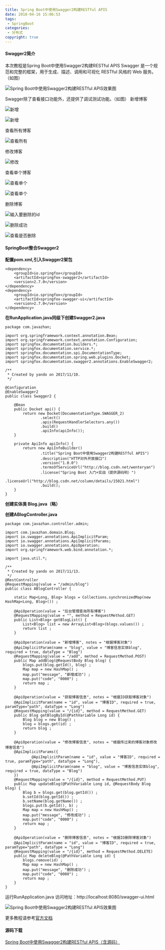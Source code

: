 ```yaml
---
title: Spring Boot中使用Swagger2构建RESTful APIS
date: 2018-04-16 15:06:53
tags:
 - SpringBoot
categories: 
 - 分布式
copyright: true
---
```

#### **Swagger2简介**

本次教程是Spring Boot中使用Swagger2构建RESTful APIS
Swagger 是一个规范和完整的框架，用于生成、描述、调用和可视化 RESTful 风格的 Web 服务。（如图）

<!-- more -->
![Spring Boot中使用Swagger2构建RESTful APIS效果图](http://img.blog.csdn.net/20171113125648734?watermark/2/text/aHR0cDovL2Jsb2cuY3Nkbi5uZXQvd2VudGVyeWFu/font/5a6L5L2T/fontsize/400/fill/I0JBQkFCMA==/dissolve/70/gravity/SouthEast)

Swagger除了查看接口功能外，还提供了调试测试功能。（如图）
新增博客

![新增](http://img.blog.csdn.net/20171113135922229?watermark/2/text/aHR0cDovL2Jsb2cuY3Nkbi5uZXQvd2VudGVyeWFu/font/5a6L5L2T/fontsize/400/fill/I0JBQkFCMA==/dissolve/70/gravity/SouthEast)

![新增](http://img.blog.csdn.net/20171113135932356?watermark/2/text/aHR0cDovL2Jsb2cuY3Nkbi5uZXQvd2VudGVyeWFu/font/5a6L5L2T/fontsize/400/fill/I0JBQkFCMA==/dissolve/70/gravity/SouthEast)

查看所有博客

![查看所有](http://img.blog.csdn.net/20171113135951247?watermark/2/text/aHR0cDovL2Jsb2cuY3Nkbi5uZXQvd2VudGVyeWFu/font/5a6L5L2T/fontsize/400/fill/I0JBQkFCMA==/dissolve/70/gravity/SouthEast)

修改博客

![修改](http://img.blog.csdn.net/20171113140003773?watermark/2/text/aHR0cDovL2Jsb2cuY3Nkbi5uZXQvd2VudGVyeWFu/font/5a6L5L2T/fontsize/400/fill/I0JBQkFCMA==/dissolve/70/gravity/SouthEast)


查看单个博客

![查看单个](http://img.blog.csdn.net/20171113140219853?watermark/2/text/aHR0cDovL2Jsb2cuY3Nkbi5uZXQvd2VudGVyeWFu/font/5a6L5L2T/fontsize/400/fill/I0JBQkFCMA==/dissolve/70/gravity/SouthEast)

![查看单个](http://img.blog.csdn.net/20171113140019135?watermark/2/text/aHR0cDovL2Jsb2cuY3Nkbi5uZXQvd2VudGVyeWFu/font/5a6L5L2T/fontsize/400/fill/I0JBQkFCMA==/dissolve/70/gravity/SouthEast)

删除博客

![输入要删除的id](http://img.blog.csdn.net/20171113140552417?watermark/2/text/aHR0cDovL2Jsb2cuY3Nkbi5uZXQvd2VudGVyeWFu/font/5a6L5L2T/fontsize/400/fill/I0JBQkFCMA==/dissolve/70/gravity/SouthEast)

![删除成功](http://img.blog.csdn.net/20171113140600519?watermark/2/text/aHR0cDovL2Jsb2cuY3Nkbi5uZXQvd2VudGVyeWFu/font/5a6L5L2T/fontsize/400/fill/I0JBQkFCMA==/dissolve/70/gravity/SouthEast)

![查看是否删除](http://img.blog.csdn.net/20171113140613843?watermark/2/text/aHR0cDovL2Jsb2cuY3Nkbi5uZXQvd2VudGVyeWFu/font/5a6L5L2T/fontsize/400/fill/I0JBQkFCMA==/dissolve/70/gravity/SouthEast)

#### **SpringBoot整合Swagger2**

**配置pom.xml,引入Swagger2架包**

```
<dependency>
    <groupId>io.springfox</groupId>
    <artifactId>springfox-swagger2</artifactId>
    <version>2.7.0</version>
</dependency>
<dependency>
    <groupId>io.springfox</groupId>
    <artifactId>springfox-swagger-ui</artifactId>
    <version>2.7.0</version>
</dependency>
```

**在RunApplication.java同级下创建Swagger2.java**

```
package com.javazhan;

import org.springframework.context.annotation.Bean;
import org.springframework.context.annotation.Configuration;
import springfox.documentation.builders.*;
import springfox.documentation.service.*;
import springfox.documentation.spi.DocumentationType;
import springfox.documentation.spring.web.plugins.Docket;
import springfox.documentation.swagger2.annotations.EnableSwagger2;

/**
 * Created by yando on 2017/11/10.
 */

@Configuration
@EnableSwagger2
public class Swagger2 {

    @Bean
    public Docket api() {
        return new Docket(DocumentationType.SWAGGER_2)
                .select()
                .apis(RequestHandlerSelectors.any())
                .build()
                .apiInfo(apiInfo());
    }

    private ApiInfo apiInfo() {
        return new ApiInfoBuilder()
                .title("Spring Boot中使用Swagger2构建RESTful APIS")
                .description("HTTP对外开放接口")
                .version("1.0.0")
                .termsOfServiceUrl("http://blog.csdn.net/wenteryan")
                .license("Spring Boot 入门+实战（提供源码哟）")
                .licenseUrl("http://blog.csdn.net/column/details/15021.html")
                .build();
    }
}

```

**创建实体类 Blog.java（略）** 

**创建ABlogController.java**

```
package com.javazhan.controller.admin;

import com.javazhan.domain.Blog;
import io.swagger.annotations.ApiImplicitParam;
import io.swagger.annotations.ApiImplicitParams;
import io.swagger.annotations.ApiOperation;
import org.springframework.web.bind.annotation.*;

import java.util.*;

/**
 * Created by yando on 2017/11/13.
 */
@RestController
@RequestMapping(value = "/admin/blog")
public class ABlogController {

    static Map<Long, Blog> blogs = Collections.synchronizedMap(new HashMap<Long, Blog>()) ;

    @ApiOperation(value = "后台管理查询所有博客")
    @RequestMapping(value = "", method = RequestMethod.GET)
    public List<Blog> getBlogList() {
        List<Blog> list = new ArrayList<Blog>(blogs.values()) ;
        return list ;
    }

    @ApiOperation(value = "新增博客", notes = "根据博客对象")
    @ApiImplicitParam(name = "blog", value = "博客信息实体blog", required = true, dataType = "Blog")
    @RequestMapping(value = "/add", method = RequestMethod.POST)
    public Map addBlog(@RequestBody Blog blog) {
        blogs.put(blog.getId(), blog) ;
        Map map = new HashMap() ;
        map.put("message", "新增成功") ;
        map.put("code", "0000") ;
        return map ;
    }

    @ApiOperation(value = "获取博客信息", notes = "根据ID获取博客对象")
    @ApiImplicitParam(name = "id", value = "博客ID", required = true, paramType="path", dataType = "Long")
    @RequestMapping(value = "/{id}", method = RequestMethod.GET)
    public Blog getBlogById(@PathVariable Long id) {
        Blog blog = new Blog() ;
        blog = blogs.get(id) ;
        return blog ;
    }

    @ApiOperation(value = "修改博客信息", notes = "根据传过来的博客对象修改博客信息")
    @ApiImplicitParams({
            @ApiImplicitParam(name = "id", value = "博客ID", required = true, paramType="path", dataType = "Long"),
            @ApiImplicitParam(name = "blog", value = "博客信息实体blog", required = true, dataType = "Blog")
    })
    @RequestMapping(value = "/{id}", method = RequestMethod.PUT)
    public Map updateBlog(@PathVariable Long id, @RequestBody Blog blog) {
        Blog b = blogs.get(blog.getId()) ;
        b.setId(blog.getId()) ;
        b.setName(blog.getName()) ;
        blogs.put(b.getId(), b) ;
        Map map = new HashMap() ;
        map.put("message", "修改成功") ;
        map.put("code", "0000") ;
        return map ;
    }

    @ApiOperation(value = "删除博客信息", notes = "根据ID删除博客对象")
    @ApiImplicitParam(name = "id", value = "博客ID", required = true, paramType="path", dataType = "Long")
    @RequestMapping(value = "/{id}", method = RequestMethod.DELETE)
    public Map deleteBlog(@PathVariable Long id) {
        blogs.remove(id) ;
        Map map = new HashMap() ;
        map.put("message", "删除成功") ;
        map.put("code", "0000") ;
        return map ;
    }
}

```

运行RunApplication.java
访问地址：http://localhost:8080/swagger-ui.html

![Spring Boot中使用Swagger2构建RESTful APIS效果图](http://img.blog.csdn.net/20171113125648734?watermark/2/text/aHR0cDovL2Jsb2cuY3Nkbi5uZXQvd2VudGVyeWFu/font/5a6L5L2T/fontsize/400/fill/I0JBQkFCMA==/dissolve/70/gravity/SouthEast)

更多教程请参考[官方文档](http://springfox.github.io/springfox/docs/current/#introduction)

#### **源码下载**

[Spring Boot中使用Swagger2构建RESTful APIS（含源码）](https://github.com/yandongquan/SpringBootInstance/tree/master/SpringBootSwagger)

